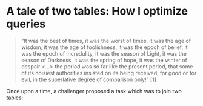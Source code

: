 # A tale of two tables: How I optimize queries

> “It was the best of times, it was the worst of times, it was the age of wisdom, it was the age of foolishness, it was the epoch of belief, it was the epoch of incredulity, it was the season of Light, it was the season of Darkness, it was the spring of hope, it was the winter of despair
> <...>
> the period was so far like the present period, that some of its noisiest authorities insisted on its being received, for good or for evil, in the superlative degree of comparison only!” [1]

Once upon a time, a challenger proposed a task which was to join two tables: 